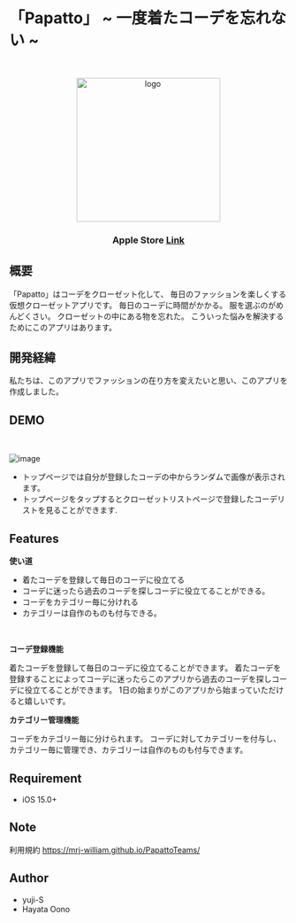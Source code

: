 # 「Papatto」 ~ 一度着たコーデを忘れない ~

<br>
<p align="center">
    <img alt="logo" height="260px" src="https://user-images.githubusercontent.com/59042491/154802173-6d7db3be-d9de-4fb0-8b8c-e1c80a8fa612.png" /> 
</p>
<h3 align="center">
   Apple Store
   <a align="center" href="https://apps.apple.com/jp/app/papatto-%E3%81%B1%E3%81%B1%E3%81%A3%E3%81%A8/id1587471963">Link</a>
</h3>

## 概要

「Papatto」はコーデをクローゼット化して、
毎日のファッションを楽しくする仮想クローゼットアプリです。
毎日のコーデに時間がかかる。
服を選ぶのがめんどくさい。
クローゼットの中にある物を忘れた。
こういった悩みを解決するためにこのアプリはあります。
 
## 開発経緯

私たちは、このアプリでファッションの在り方を変えたいと思い、このアプリを作成しました。

## DEMO
<br>

![image](https://user-images.githubusercontent.com/59042491/154802433-b45f436c-1ee7-497d-9fb2-d6e49b929167.png)

- トップページでは自分が登録したコーデの中からランダムで画像が表示されます。
- トップページをタップするとクローゼットリストページで登録したコーデリストを見ることができます.

## Features
 
**使い道**

* 着たコーデを登録して毎日のコーデに役立てる
* コーデに迷ったら過去のコーデを探しコーデに役立てることができる。
* コーデをカテゴリー毎に分けれる
* カテゴリーは自作のものも付与できる。
<br>

**コーデ登録機能**

着たコーデを登録して毎日のコーデに役立てることができます。
着たコーデを登録することによってコーデに迷ったらこのアプリから過去のコーデを探しコーデに役立てることができます。
1日の始まりがこのアプリから始まっていただけると嬉しいです。

**カテゴリー管理機能**

コーデをカテゴリー毎に分けられます。
コーデに対してカテゴリーを付与し、カテゴリー毎に管理でき、カテゴリーは自作のものも付与できます。


## Requirement
 
* iOS 15.0+

## Note
 
利用規約 https://mrj-william.github.io/PapattoTeams/
 
## Author

* yuji-S
* Hayata Oono
